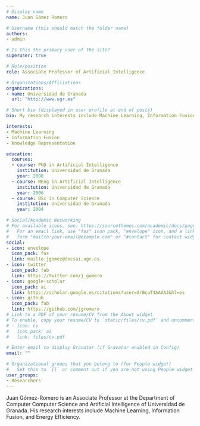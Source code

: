 ```yaml
---
# Display name
name: Juan Gómez Romero

# Username (this should match the folder name)
authors:
- admin

# Is this the primary user of the site?
superuser: true

# Role/position
role: Associate Professor of Artificial Intelligence

# Organizations/Affiliations
organizations:
- name: Universidad de Granada
  url: "http://www.ugr.es"

# Short bio (displayed in user profile at end of posts)
bio: My research interests include Machine Learning, Information Fusion and Knowledge Representation.

interests:
- Machine Learning
- Information Fusion
- Knowledge Representation

education:
  courses:
  - course: PhD in Artificial Intelligence
    institution: Universidad de Granada
    year: 2008
  - course: MEng in Artificial Intelligence
    institution: Universidad de Granada
    year: 2006
  - course: BSc in Computer Science
    institution: Universidad de Granada
    year: 2004

# Social/Academic Networking
# For available icons, see: https://sourcethemes.com/academic/docs/page-builder/#icons
#   For an email link, use "fas" icon pack, "envelope" icon, and a link in the
#   form "mailto:your-email@example.com" or "#contact" for contact widget.
social:
- icon: envelope
  icon_pack: fas
  link: mailto:jgomez@decsai.ugr.es.
- icon: twitter
  icon_pack: fab
  link: https://twitter.com/j_gomero
- icon: google-scholar
  icon_pack: ai
  link: https://scholar.google.es/citations?user=ArBcuT4AAAAJ&hl=es
- icon: github
  icon_pack: fab
  link: https://github.com/jgromero
# Link to a PDF of your resume/CV from the About widget.
# To enable, copy your resume/CV to `static/files/cv.pdf` and uncomment the lines below.
# - icon: cv
#   icon_pack: ai
#   link: files/cv.pdf

# Enter email to display Gravatar (if Gravatar enabled in Config)
email: ""

# Organizational groups that you belong to (for People widget)
#   Set this to `[]` or comment out if you are not using People widget.
user_groups:
- Researchers
---
```


Juan Gómez-Romero is an Associate Professor at the Department of Computer Computer Science and Artificial Intelligence of Universidad de Granada. His research interests include Machine Learning, Information Fusion, and Energy Efficiency.

